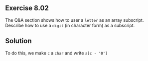 ## Exercise 8.02

The Q&A section shows how to user a `letter` as an array subscript. Describe how to use a `digit` (in character form) as a subscript. 

## Solution

To do this, we make `c` a `char` and write `a[c - '0']`
